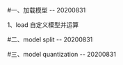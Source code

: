 

#一、加载模型 -- 20200831

1、load 自定义模型并运算



#二、model split -- 20200831





#三、model quantization -- 20200831